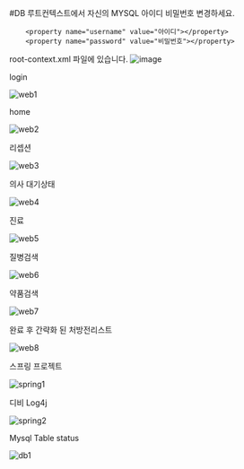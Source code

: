 #DB
루트컨텍스트에서 자신의 MYSQL 아이디 비밀번호 변경하세요.

		<property name="username" value="아이디"></property>
		<property name="password" value="비밀번호"></property>
root-context.xml 파일에 있습니다.
![image](https://user-images.githubusercontent.com/37204764/49183148-82867680-f39f-11e8-99c6-aacff57e678f.png)


login

![web1](https://user-images.githubusercontent.com/37204764/63516430-da659e80-c527-11e9-8fcf-b7fac0797838.PNG)

home

![web2](https://user-images.githubusercontent.com/37204764/63516429-d9347180-c527-11e9-8217-67adb1665b3a.PNG)


리셉션

![web3](https://user-images.githubusercontent.com/37204764/63516436-dcc7f880-c527-11e9-8722-5feba2f44a8a.PNG)


의사 대기상태

![web4](https://user-images.githubusercontent.com/37204764/63516437-dcc7f880-c527-11e9-8abc-1c7b65566865.PNG)


진료

![web5](https://user-images.githubusercontent.com/37204764/63516438-dcc7f880-c527-11e9-820a-efa1228f421e.PNG)


질병검색

![web6](https://user-images.githubusercontent.com/37204764/63516445-de91bc00-c527-11e9-80d9-fa5fa49907b6.PNG)


약품검색

![web7](https://user-images.githubusercontent.com/37204764/63516447-de91bc00-c527-11e9-9a10-185bbb6ffb53.PNG)


완료 후 간략화 된 처방전리스트

![web8](https://user-images.githubusercontent.com/37204764/63516448-de91bc00-c527-11e9-9f9e-9e363617a28d.PNG)


스프링 프로젝트

![spring1](https://user-images.githubusercontent.com/37204764/63516451-df2a5280-c527-11e9-94bf-41ae5d62ad06.PNG)


디비 Log4j

![spring2](https://user-images.githubusercontent.com/37204764/63516452-dfc2e900-c527-11e9-854d-ac5a4f685b05.PNG)


Mysql Table status

![db1](https://user-images.githubusercontent.com/37204764/63516462-e0f41600-c527-11e9-8bea-f36d427f6cfc.PNG)

